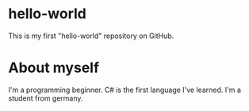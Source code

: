 # hello-world
This is my first "hello-world" repository on GitHub.

# About myself
I'm a programming beginner. C# is the first language I've learned.
I'm a student from germany.
